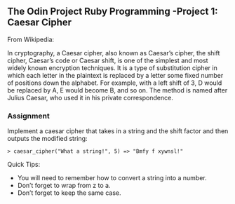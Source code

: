 

## The Odin Project Ruby Programming -Project 1: Caesar Cipher 
From Wikipedia:

In cryptography, a Caesar cipher, also known as Caesar’s cipher, the shift cipher, Caesar’s code or Caesar shift, is one of the simplest and most widely known encryption techniques. It is a type of substitution cipher in which each letter in the plaintext is replaced by a letter some fixed number of positions down the alphabet. For example, with a left shift of 3, D would be replaced by A, E would become B, and so on. The method is named after Julius Caesar, who used it in his private correspondence.


### Assignment
Implement a caesar cipher that takes in a string and the shift factor and then outputs the modified string:

  ``> caesar_cipher("What a string!", 5)
  => "Bmfy f xywnsl!"``


Quick Tips:

- You will need to remember how to convert a string into a number.
- Don’t forget to wrap from z to a.
- Don’t forget to keep the same case.